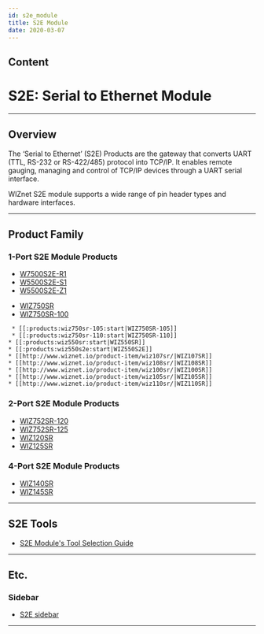 ```yaml
---
id: s2e_module
title: S2E Module
date: 2020-03-07
---
```


## Content

# S2E: Serial to Ethernet Module

-----

## Overview

The ‘Serial to Ethernet’ (S2E) Products are the gateway that converts
UART (TTL, RS-232 or RS-422/485) protocol into TCP/IP. It enables remote
gauging, managing and control of TCP/IP devices through a UART serial
interface.

WIZnet S2E module supports a wide range of pin header types and hardware
interfaces.

-----

## Product Family

### 1-Port S2E Module Products

  - [W7500S2E-R1](/products/w7500s2e-r1/start)
  - [W5500S2E-S1](/products/w5500s2e-s1/start)
  - [W5500S2E-Z1](/products/w5500s2e-z1/start)

<!-- end list -->

  - [WIZ750SR](/products/wiz750sr/start)
  - [WIZ750SR-100](/products/wiz750sr-100/start)

<!-- end list -->

``` 
 * [[:products:wiz750sr-105:start|WIZ750SR-105]]
 * [[:products:wiz750sr-110:start|WIZ750SR-110]]
* [[:products:wiz550sr:start|WIZ550SR]]
* [[:products:wiz550s2e:start|WIZ550S2E]]
* [[http://www.wiznet.io/product-item/wiz107sr/|WIZ107SR]]
* [[http://www.wiznet.io/product-item/wiz108sr/|WIZ108SR]]
* [[http://www.wiznet.io/product-item/wiz100sr/|WIZ100SR]]
* [[http://www.wiznet.io/product-item/wiz105sr/|WIZ105SR]]
* [[http://www.wiznet.io/product-item/wiz110sr/|WIZ110SR]]
```

### 2-Port S2E Module Products

  - [WIZ752SR-120](/products/s2e_module/wiz752sr-120/start)
  - [WIZ752SR-125](/products/s2e_module/wiz752sr-125/start)
  - [WIZ120SR](http://www.wiznet.io/product-item/wiz120sr/)
  - [WIZ125SR](http://www.wiznet.io/product-item/wiz125sr/)

### 4-Port S2E Module Products

  - [WIZ140SR](http://www.wiznet.io/product-item/wiz140sr/)
  - [WIZ145SR](http://www.wiznet.io/product-item/wiz145sr/)

-----

## S2E Tools

  - [S2E Module's Tool Selection Guide](/products/configtool/start)

-----

## Etc.

### Sidebar

  - [S2E sidebar](/products/s2e_module/sidebar)

-----
